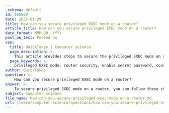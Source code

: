 ```yaml
---
_schema: default
id: 165669
date: 2025-01-29
title: How can you secure privileged EXEC mode on a router?
article_title: How can you secure privileged EXEC mode on a router?
date_format: MMM DD, YYYY
post_on_text: Posted on
seo:
  title: QuickTakes | Computer science
  page_description: >-
    This article provides steps to secure the privileged EXEC mode on a router, including setting passwords, enabling encryption, configuring SSH, and establishing legal notification banners.
  page_keywords: >-
    privileged EXEC mode, router security, enable secret password, console line password, VTY line password, password encryption, SSH access, MOTD banner, secure access, Cisco router
author: QuickTakes
question: >-
    How can you secure privileged EXEC mode on a router?
answer: >-
    To secure privileged EXEC mode on a router, you can follow these steps, which involve setting a password that will be required to access this mode. Here are the key commands and configurations you should implement:\n\n1. **Set the Enable Secret Password**: This command sets a password for accessing the privileged EXEC mode. The password is stored in an encrypted format, which enhances security compared to the older `enable password` command.\n\n   ```plaintext\n   Router(config)# enable secret your_password\n   ```\n\n   Replace `your_password` with a strong password of your choice.\n\n2. **Secure User EXEC Mode**: You should also secure the user EXEC mode by setting passwords for console and VTY (Virtual Terminal) lines. This prevents unauthorized access to the router.\n\n   - **Console Line Password**:\n   ```plaintext\n   Router(config)# line console 0\n   Router(config-line)# password your_console_password\n   Router(config-line)# login\n   ```\n\n   - **VTY Line Password** (for remote access):\n   ```plaintext\n   Router(config)# line vty 0 4\n   Router(config-line)# password your_vty_password\n   Router(config-line)# login\n   ```\n\n3. **Enable Password Encryption**: To ensure that all plaintext passwords are encrypted, you can enable password encryption with the following command:\n\n   ```plaintext\n   Router(config)# service password-encryption\n   ```\n\n4. **Configure Remote Access**: If you plan to access the router remotely, it is advisable to use SSH instead of Telnet for better security. You can configure the transport input method for the VTY lines:\n\n   ```plaintext\n   Router(config-line)# transport input ssh\n   ```\n\n5. **Legal Notification**: Optionally, you can set a message of the day (MOTD) banner to inform users about legal notices or usage policies:\n\n   ```plaintext\n   Router(config)# banner motd #Unauthorized access is prohibited!#\n   ```\n\n6. **Save Configuration**: Finally, ensure that you save your configuration to avoid losing changes after a reboot:\n\n   ```plaintext\n   Router# write memory\n   ```\n\nBy following these steps, you can effectively secure the privileged EXEC mode on your router, ensuring that only authorized users can access critical configuration settings.
subject: Computer science
file_name: how-can-you-secure-privileged-exec-mode-on-a-router.md
url: /learn/computer-science/questions/how-can-you-secure-privileged-exec-mode-on-a-router
---
```


&nbsp;